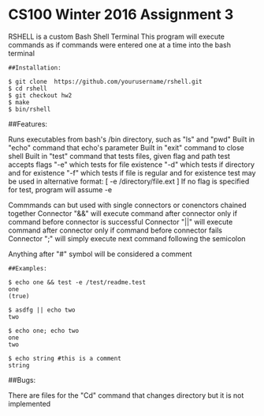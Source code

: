 # CS100 Winter 2016 Assignment 3

RSHELL is a custom Bash Shell Terminal
This program will execute commands as if commands were entered one
at a time into the bash terminal

```
##Installation:

$ git clone  https://github.com/yourusername/rshell.git
$ cd rshell
$ git checkout hw2
$ make
$ bin/rshell

```
##Features:
	
Runs executables from bash's /bin directory, such as "ls" and "pwd"
Built in "echo" command that echo's parameter
Built in "exit" command to close shell
Built in "test" command that tests files, given flag and path
test accepts flags "-e" which tests for file existence
		   "-d" which tests if directory and for existence
		   "-f" which tests if file is regular and for existence
test may be used in alternative format: [ -e /directory/file.ext ]
If no flag is specified for test, program will assume -e

Commmands can but used with single connectors or conenctors chained together
Connector "&&" will execute command after connector only if command before connector is successful
Connector "||" will execute command after connector only if command before connector fails
Connector ";" will simply execute next command following the semicolon

Anything after "#" symbol will be considered a comment

```
##Examples:

$ echo one && test -e /test/readme.test
one
(true)

$ asdfg || echo two
two

$ echo one; echo two
one
two

$ echo string #this is a comment
string

```
##Bugs:

There are files for the "Cd" command that changes directory but it is not implemented



